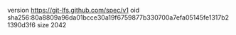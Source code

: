 version https://git-lfs.github.com/spec/v1
oid sha256:80a8809a96da01bcce30a19f6759877b330700a7efa05145fe1317b21390d3f6
size 2042
